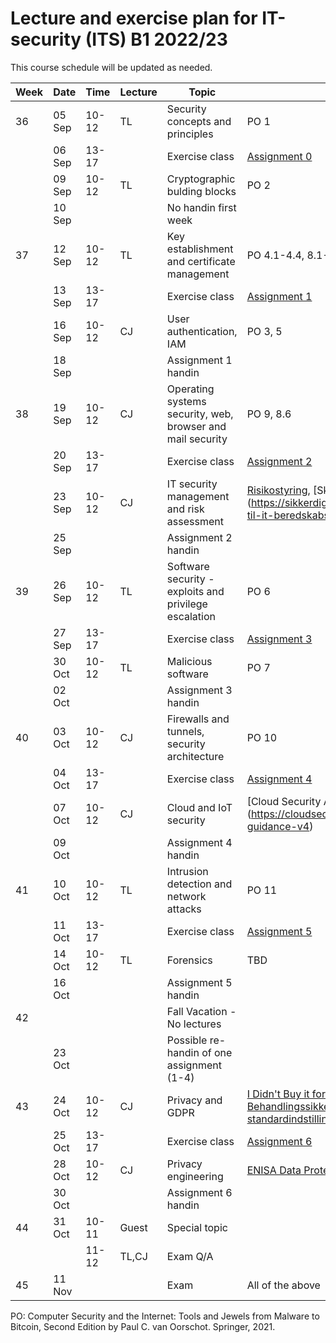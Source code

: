# Lecture and exercise plan for IT-security (ITS) B1 2022/23

This course schedule will be updated as needed.

| Week | Date   | Time             | Lecture | Topic                                                     | Material|
| ---- | ----   | -----            | ------- | -----                                                     | --------|
| 36   | 05 Sep | 10-12            | TL      | Security concepts and principles                          | PO 1
|      | 06 Sep | 13-17            |         | Exercise class                                            | [Assignment 0](assignments/assignment0.md)
|      | 09 Sep | 10-12            | TL      | Cryptographic bulding blocks                              | PO 2
|      | 10 Sep |                  |         | No handin first week                                      | 
| 37   | 12 Sep | 10-12            | TL      | Key establishment and certificate management              | PO 4.1-4.4, 8.1-8.5
|      | 13 Sep | 13-17            |         | Exercise class                                            | [Assignment 1](assignments/assignment1.md)
|      | 16 Sep | 10-12            | CJ      | User authentication, IAM                                  | PO 3, 5
|      | 18 Sep |                  |         | Assignment 1 handin                                       | 
| 38   | 19 Sep | 10-12            | CJ      | Operating systems security, web, browser and mail security| PO 9, 8.6
|      | 20 Sep | 13-17            |         | Exercise class                                            | [Assignment 2](assignments/assignment2.md)
|      | 23 Sep | 10-12            | CJ      | IT security management and risk assessment 		         | [Risikostyring](https://sikkerdigital.dk/media/6835/vejledning_til_risikostyring-_nden_for_informationssikkerhed_2020.pdf), [Skabelon til beredskabspolitik] (https://sikkerdigital.dk/Media/637787961326953184/skabelon-til-it-beredskabspolitik-2022.docx) 
|      | 25 Sep |                  |         | Assignment 2 handin                                       | 
| 39   | 26 Sep | 10-12            | TL      | Software security - exploits and privilege escalation     | PO 6
|      | 27 Sep | 13-17            |         | Exercise class                                            | [Assignment 3](assignments/assignment3.md)
|      | 30 Oct | 10-12            | TL      | Malicious software                                        | PO 7
|      | 02 Oct |                  |         | Assignment 3 handin                                       | 
| 40   | 03 Oct | 10-12            | CJ      | Firewalls and tunnels, security architecture              | PO 10
|      | 04 Oct | 13-17            |         | Exercise class                                            | [Assignment 4](assignments/assignment4.md)
|      | 07 Oct | 10-12            | CJ      | Cloud and IoT security                                    | [Cloud Security Alliance pp.8-35] (https://cloudsecurityalliance.org/download/artifacts/security-guidance-v4)
|      | 09 Oct |                  |         | Assignment 4 handin                                       | 
| 41   | 10 Oct | 10-12            | TL      | Intrusion detection and network attacks                   | PO 11
|      | 11 Oct | 13-17            |         | Exercise class                                            | [Assignment 5](assignments/assignment5.md)
|      | 14 Oct | 10-12            | TL      | Forensics                                                 | TBD
|      | 16 Oct |                  |         | Assignment 5 handin                                       | 
| 42   |        |                  |         | Fall Vacation - No lectures                               |
|      | 23 Oct |                  |         | Possible re-handin of one assignment (1-4)                |
| 43   | 24 Oct | 10-12            | CJ      | Privacy and GDPR				                             | [I Didn't Buy it for Myself, Cranor](http://lorrie.cranor.org/pubs/personalization-privacy.pdf), [Datatilsynet: Behandlingssikkerhed og databeskyttelse gennem design og standardindstillinger, del II](https://datatilsynet.dk/media/7587/artikel25og32-vejledning.pdf)
|      | 25 Oct | 13-17            |         | Exercise class                                            | [Assignment 6](assignments/assignment6.md)
|      | 28 Oct | 10-12            | CJ      | Privacy engineering                                       | [ENISA Data Protection Engineering](https://www.enisa.europa.eu/publications/data-protection-engineering/@@download/fullReport)
|      | 30 Oct |                  |         | Assignment 6 handin                                       | 
| 44   | 31 Oct | 10-11            | Guest   | Special topic                                             | 
|      |        | 11-12            | TL,CJ   | Exam Q/A                                                  | 
| 45   | 11 Nov |                  |         | Exam                                                      | All of the above





PO: Computer Security and the Internet: Tools and Jewels from Malware to Bitcoin, Second Edition by Paul C. van Oorschot. Springer, 2021.

